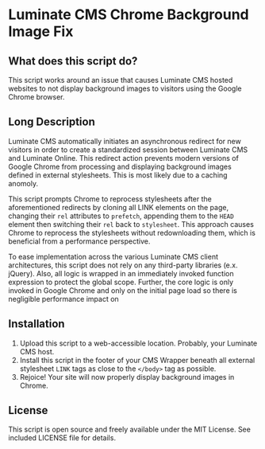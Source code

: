 # Luminate CMS Chrome Background Image Fix

## What does this script do?

This script works around an issue that causes Luminate CMS hosted websites to not display
background images to visitors using the Google Chrome browser.

## Long Description 

Luminate CMS automatically initiates an asynchronous redirect for new visitors in order
to create a standardized session between Luminate CMS and Luminate Online. This
redirect action prevents modern versions of Google Chrome from processing and
displaying background images defined in external stylesheets. This is most likely due
to a caching anomoly.

This script prompts Chrome to reprocess stylesheets after the aforementioned redirects by
cloning all LINK elements on the page, changing their `rel` attributes to `prefetch`,
appending them to the `HEAD` element then switching their `rel` back to `stylesheet`.
This approach causes Chrome to reprocess the stylesheets without redownloading them,
which is beneficial from a performance perspective.

To ease implementation across the various Luminate CMS client architectures, this script 
does not rely on any third-party libraries (e.x. jQuery). Also, all logic is wrapped in 
an immediately invoked function expression to protect the global scope. Further, the core 
logic is only invoked in Google Chrome and only on the initial page load so there is 
negligible performance impact on

## Installation

1. Upload this script to a web-accessible location. Probably, your Luminate CMS host.
2. Install this script in the footer of your CMS Wrapper beneath all external stylesheet
   `LINK` tags as close to the `</body>` tag as possible.
3. Rejoice! Your site will now properly display background images in Chrome.

## License

This script is open source and freely available under the MIT License. See included 
LICENSE file for details.
